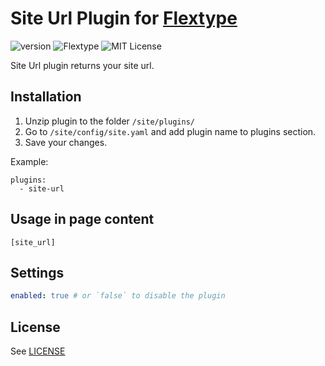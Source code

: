 # Site Url Plugin for [Flextype](http://flextype.org/)
![version](https://img.shields.io/badge/version-1.0.0-brightgreen.svg?style=flat-square)
![Flextype](https://img.shields.io/badge/Flextype-0.x-green.svg?style=flat-square)
![MIT License](https://img.shields.io/badge/license-MIT-blue.svg?style=flat-square)

Site Url plugin returns your site url.

## Installation
1. Unzip plugin to the folder `/site/plugins/`
2. Go to `/site/config/site.yaml` and add plugin name to plugins section.
3. Save your changes.

Example:
```
plugins:
  - site-url
```

## Usage in page content

```
[site_url]
```

## Settings

```yaml
enabled: true # or `false` to disable the plugin
```

## License
See [LICENSE](https://github.com/flextype-plugins/site-url/blob/master/LICENSE)

